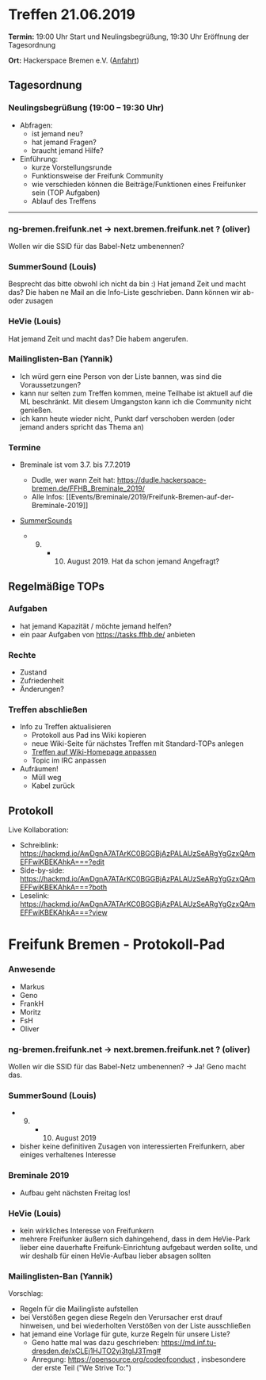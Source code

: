 # Treffen 21.06.2019

**Termin:** 19:00 Uhr Start und Neulingsbegrüßung, 19:30 Uhr Eröffnung der Tagesordnung

**Ort:** Hackerspace Bremen e.V. ([Anfahrt](https://www.hackerspace-bremen.de/anfahrt/))

## Tagesordnung
### Neulingsbegrüßung (19:00 – 19:30 Uhr)

- Abfragen:
    - ist jemand neu?
    - hat jemand Fragen?
    - braucht jemand Hilfe?
- Einführung:
    - kurze Vorstellungsrunde
    - Funktionsweise der Freifunk Community
    - wie verschieden können die Beiträge/Funktionen eines Freifunker sein (TOP Aufgaben)
    - Ablauf des Treffens

---

### ng-bremen.freifunk.net -> next.bremen.freifunk.net ? (oliver)
Wollen wir die SSID für das Babel-Netz umbenennen?

### SummerSound (Louis)
Besprecht das bitte obwohl ich nicht da bin :)
Hat jemand Zeit und macht das?
Die haben ne Mail an die Info-Liste geschrieben. Dann können wir ab- oder zusagen

### HeVie (Louis)
Hat jemand Zeit und macht das?
Die habem angerufen.

### Mailinglisten-Ban (Yannik)
- Ich würd gern eine Person von der Liste bannen, was sind die Voraussetzungen? 
- kann nur selten zum Treffen kommen, meine Teilhabe ist aktuell auf die ML beschränkt. Mit diesem Umgangston kann ich die Community nicht genießen.
- ich kann heute wieder nicht, Punkt darf verschoben werden (oder jemand anders spricht das Thema an)


### Termine
- Breminale ist vom 3.7. bis 7.7.2019
  - Dudle, wer wann Zeit hat:      https://dudle.hackerspace-bremen.de/FFHB_Breminale_2019/
  - Alle Infos: [[Events/Breminale/2019/Freifunk-Bremen-auf-der-Breminale-2019]]

- [SummerSounds](https://summersounds.de/)
  - 9. + 10. August 2019. Hat da schon jemand Angefragt?

## Regelmäßige TOPs
### Aufgaben

- hat jemand Kapazität / möchte jemand helfen?
- ein paar Aufgaben von https://tasks.ffhb.de/ anbieten

### Rechte

- Zustand
- Zufriedenheit
- Änderungen?

### Treffen abschließen

- Info zu Treffen aktualisieren
  - Protokoll aus Pad ins Wiki kopieren
  - neue Wiki-Seite für nächstes Treffen mit Standard-TOPs anlegen
  - [Treffen auf Wiki-Homepage anpassen](https://wiki.bremen.freifunk.net/Home)
  - Topic im IRC anpassen
- Aufräumen!
  - Müll weg
  - Kabel zurück

## Protokoll

Live Kollaboration:

* Schreiblink: https://hackmd.io/AwDgnA7ATArKC0BGGBjAzPALAUzSeARgYgGzxQAmEFFwiKBEKAhkA===?edit
* Side-by-side: https://hackmd.io/AwDgnA7ATArKC0BGGBjAzPALAUzSeARgYgGzxQAmEFFwiKBEKAhkA===?both
* Leselink: https://hackmd.io/AwDgnA7ATArKC0BGGBjAzPALAUzSeARgYgGzxQAmEFFwiKBEKAhkA===?view

# Freifunk Bremen - Protokoll-Pad
<!--
## Protokoll-Anleitung
- erst ab "### Anwesende" kopieren und ins Wiki übertragen!
Unten anfügen und bestehendes "### Anwesende" überschreiben  
- Termine bitte nicht ins Protokoll, sondern darüber in der Tagesordnung vermerken, sonst ist es doppelt
-->

### Anwesende
* Markus
* Geno
* FrankH
* Moritz
* FsH
* Oliver

### ng-bremen.freifunk.net -> next.bremen.freifunk.net ? (oliver)
Wollen wir die SSID für das Babel-Netz umbenennen? -> Ja! Geno macht das.

### SummerSound (Louis)
* 9. + 10. August 2019
* bisher keine definitiven Zusagen von interessierten Freifunkern, aber einiges verhaltenes Interesse

### Breminale 2019
* Aufbau geht nächsten Freitag los!

### HeVie (Louis)
* kein wirkliches Interesse von Freifunkern
* mehrere Freifunker äußern sich dahingehend, dass in dem HeVie-Park lieber eine dauerhafte Freifunk-Einrichtung aufgebaut werden sollte, und wir deshalb für einen HeVie-Aufbau lieber absagen sollten

### Mailinglisten-Ban (Yannik)
Vorschlag:
- Regeln für die Mailingliste aufstellen
- bei Verstößen gegen diese Regeln den Verursacher erst drauf hinweisen, und bei wiederholten Verstößen von der Liste ausschließen
- hat jemand eine Vorlage für gute, kurze Regeln für unsere Liste?
    - Geno hatte mal was dazu geschrieben: https://md.inf.tu-dresden.de/xCLEj1HJTO2yi3tgIJ3Tmg#
    - Anregung: https://opensource.org/codeofconduct , insbesondere der erste Teil ("We Strive To:")

